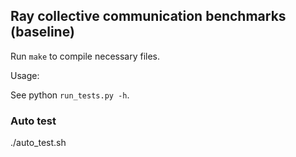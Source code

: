 ## Ray collective communication benchmarks (baseline)

Run `make` to compile necessary files.

Usage:

See python `run_tests.py -h`.

### Auto test

./auto_test.sh
